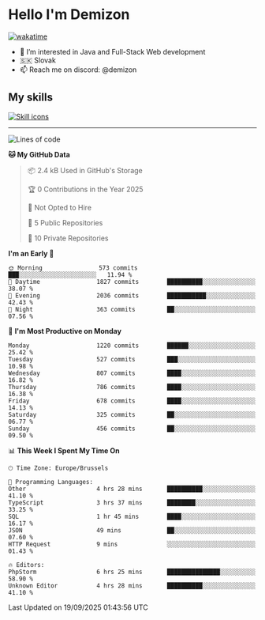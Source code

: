 # Hello I'm Demizon
[![wakatime](https://wakatime.com/badge/user/6ad1949f-d6d7-44f9-9eee-c35e54cc499b.svg)](https://wakatime.com/@6ad1949f-d6d7-44f9-9eee-c35e54cc499b)
- 👀 I’m interested in Java and Full-Stack Web development
- 🇸🇰 Slovak
- 📫 Reach me on discord: @demizon

## My skills
[![Skill icons](https://skillicons.dev/icons?i=java,js,ts,html,css,react,nextjs,tailwind,supabase,py,git,docker,linux,mysql,postgres,mongo&theme=dark)](https://github.com/Demizon3433)

---

<!--START_SECTION:waka-->
![Lines of code](https://img.shields.io/badge/From%20Hello%20World%20I%27ve%20Written-1.6%20million%20lines%20of%20code-blue)

**🐱 My GitHub Data** 

> 📦 2.4 kB Used in GitHub's Storage 
 > 
> 🏆 0 Contributions in the Year 2025
 > 
> 🚫 Not Opted to Hire
 > 
> 📜 5 Public Repositories 
 > 
> 🔑 10 Private Repositories 
 > 
**I'm an Early 🐤** 

```text
🌞 Morning                573 commits         ███░░░░░░░░░░░░░░░░░░░░░░   11.94 % 
🌆 Daytime                1827 commits        ██████████░░░░░░░░░░░░░░░   38.07 % 
🌃 Evening                2036 commits        ███████████░░░░░░░░░░░░░░   42.43 % 
🌙 Night                  363 commits         ██░░░░░░░░░░░░░░░░░░░░░░░   07.56 % 
```
📅 **I'm Most Productive on Monday** 

```text
Monday                   1220 commits        ██████░░░░░░░░░░░░░░░░░░░   25.42 % 
Tuesday                  527 commits         ███░░░░░░░░░░░░░░░░░░░░░░   10.98 % 
Wednesday                807 commits         ████░░░░░░░░░░░░░░░░░░░░░   16.82 % 
Thursday                 786 commits         ████░░░░░░░░░░░░░░░░░░░░░   16.38 % 
Friday                   678 commits         ████░░░░░░░░░░░░░░░░░░░░░   14.13 % 
Saturday                 325 commits         ██░░░░░░░░░░░░░░░░░░░░░░░   06.77 % 
Sunday                   456 commits         ██░░░░░░░░░░░░░░░░░░░░░░░   09.50 % 
```


📊 **This Week I Spent My Time On** 

```text
🕑︎ Time Zone: Europe/Brussels

💬 Programming Languages: 
Other                    4 hrs 28 mins       ██████████░░░░░░░░░░░░░░░   41.10 % 
TypeScript               3 hrs 37 mins       ████████░░░░░░░░░░░░░░░░░   33.25 % 
SQL                      1 hr 45 mins        ████░░░░░░░░░░░░░░░░░░░░░   16.17 % 
JSON                     49 mins             ██░░░░░░░░░░░░░░░░░░░░░░░   07.60 % 
HTTP Request             9 mins              ░░░░░░░░░░░░░░░░░░░░░░░░░   01.43 % 

🔥 Editors: 
PhpStorm                 6 hrs 25 mins       ███████████████░░░░░░░░░░   58.90 % 
Unknown Editor           4 hrs 28 mins       ██████████░░░░░░░░░░░░░░░   41.10 % 
```


 Last Updated on 19/09/2025 01:43:56 UTC
<!--END_SECTION:waka-->
